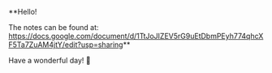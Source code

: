 **Hello! 

The notes can be found at: https://docs.google.com/document/d/1TtJoJIZEV5rG9uEtDbmPEyh774qhcXF5Ta7ZuAM4jtY/edit?usp=sharing**

Have a wonderful day! 🌻
